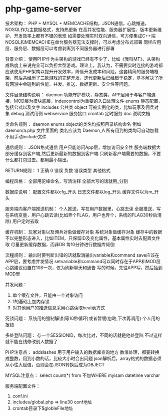 # php-game-server

技术架构：
PHP + MYSQL + MEMCACHE结构，JSON通信，心跳推送，NOSQL作为主数据格式，支持热更新
在高并发性能、服务器扩展性、版本更新维护、开发效率上都有不错的表现
如需要处理实时双向通信，可方便集成C++端
NOSQL和MEMCACHE在单台服务器无法支撑时，可以考虑分布式部署
同样应用层、服务层、数据层可以考虑剥离到不同服务器进行部署

背景介绍：
使用PHP作为主架构的游戏已经有不少了，比如《我叫MT》，从架构成熟度上来说完全可以负担大型游戏。理论上，我认为，不需要实时连接的游戏都应该使用PHP架构以提升开发效率，降低开发成本和风险。这套精简的服务端框架，前后共经历了三款游戏的完整开发，迭代更新后已经趋于稳定，基本解决了所有网游中会碰到的性能、并发、推送、数据更新、安全性等问题。

文件目录结构说明：
daemon 功能守护模块，静态类，APP层用于与客户端连接，MOD层为模块底层，indexcontrol为重要的入口处理文件
enums 静态配置，包括公式以及文字
includes 公共类
object 可被实例化的类，比如玩家及佣兵对象
debug 测试用例
webservice 服务接口
crontab 定时服务
doc 说明文档

类命名规则：
daemon enums object的类名均按照目录结构命名  例如 daemon/a.php 文件里面的 类名应该为 Daemon_A
所有用到的类均可自动加载  不用手动include文件

通信规则：
JSON格式通信
用户只能访问App层，增加访问安全性
服务端数据大部分缓存到客户端,然后更新最新的数据到客户端
只刷新客户端需要的数据，不要什么都打包过去。都用最小输出。

RETURN规则：
1 正确
0 错误
负数 错误类型
其他格式

编程风格：
全部用驼峰命名，写清注释
全部大写的话就用_分割

数据库说明：
配置文件都以cfg_开头
日志文件都以log_开头
缓存文件以为m_开头

服务端向客户端推送机制：
个人推送，写在用户数据里，心跳去读
全服推送，写在系统变量，用户心跳去读(比如弄个FLAG，用户也弄个，系统的FLAG30秒后清除)
用户定时去取

缓存机制：
玩家对象以及佣兵对象做缓存对象
系统对象做缓存对象
缓存中的数据不以完整形态进入，比如ITEM，只保留ID及变化属性，基本属性实时去配置文件取
尽量更新缓存数据，而非DB
每10分钟进行数据库倾倒

流程规则：
输出时要判断出错的话就取消输出variable和command
save应该在APP层，要考虑并发情况
setvariable和command可以同时存在于APP和MOD层
心跳建议设置在10S一次，仅为刷新聊天和通告
写的时候，先往APP写，然后抽到MOD里

并发问题：
1. 单个缓存文件，只能由一个对象访问
2. 1的基础上加内存锁
3. 对其他用户的推送信息采用心跳读取beat表方式

死锁问题：
系统用的强制解锁(等10秒循环)或者暂缓(忽略,下次再调用)
个人用的报错

多处登陆问题：
存一个SESSIONID，每次比对，不同的话就是他处登陆
不过这样就不能在线修改别人数据了

PHP注意点：
addslashes 用于用户输入的数据库查询地方
数值处理，都要转换成整数，用到小数的话，比较大小时会出问题
json解析后，array格式的数据必须从小往大赋值，否则会在JSON转换后成为OBJECT

MYSQL注意点：
select count(*) from 不加WHERE
myisam datetime varchar

服务端配置文件：
1. conf.ini
2. includes/global.php => line30 conf地址
3. crontab目录下$globleFile地址